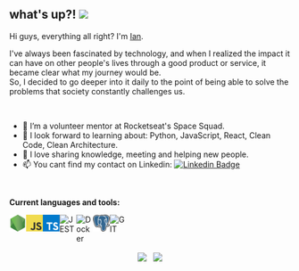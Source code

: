 ## what's up?! <img src="https://media.giphy.com/media/hvRJCLFzcasrR4ia7z/giphy.gif" width="25px">


Hi guys, everything all right? I'm [Ian](https://www.linkedin.com/in/ian-ramos/).

I've always been fascinated by technology, and when I realized the impact it can have on other people's lives through a good product or service, it became clear what my journey would be. <br />
So, I decided to go deeper into it daily to the point of being able to solve the problems that society constantly challenges us. <br />

<!-- <img align="right" alt="GIF" src="https://cdn.dribbble.com/users/330915/screenshots/3587000/media/343cb53c87e313181d99248d3071bc77.gif" width="480" height="320" /> -->

<br/>

- 🚀 I’m a volunteer mentor at Rocketseat's Space Squad.
- 💭 I look forward to learning about: Python, JavaScript, React, Clean Code, Clean Architecture.
- 🤙 I love sharing knowledge, meeting and helping new people.
- 📫 You cant find my contact on Linkedin: [![Linkedin Badge](https://img.shields.io/badge/-IanRamos-blue?style=flat-square&logo=Linkedin&logoColor=white&link=https://https://www.linkedin.com/in/ian-ramos/)](https://www.linkedin.com/in/ian-ramos/) 

<br/>

**Current languages and tools:**
<p>
   <a target="_blank" rel="noopener noreferrer" href="https://raw.githubusercontent.com/github/explore/80688e429a7d4ef2fca1e82350fe8e3517d3494d/topics/nodejs/nodejs.png"><img alt="NodeJS" src="https://raw.githubusercontent.com/github/explore/80688e429a7d4ef2fca1e82350fe8e3517d3494d/topics/nodejs/nodejs.png" style="max-width:100%;" width="30px" align="left"></a>
 <a target="_blank" rel="noopener noreferrer" href="https://raw.githubusercontent.com/github/explore/80688e429a7d4ef2fca1e82350fe8e3517d3494d/topics/javascript/javascript.png"><img alt="JavaScript" src="https://raw.githubusercontent.com/github/explore/80688e429a7d4ef2fca1e82350fe8e3517d3494d/topics/javascript/javascript.png" style="max-width:100%;" width="30px" align="left"></a>
   <a target="_blank" rel="noopener noreferrer" href="https://raw.githubusercontent.com/github/explore/80688e429a7d4ef2fca1e82350fe8e3517d3494d/topics/typescript/typescript.png"><img alt="TypeScript" src="https://raw.githubusercontent.com/github/explore/80688e429a7d4ef2fca1e82350fe8e3517d3494d/topics/typescript/typescript.png" style="max-width:100%;" width="30px" align="left"></a>
  <a target="_blank" rel="noopener noreferrer" href="https://github.com/get-icon/geticon/blob/master/icons/jest.svg"><img alt="JEST" src="https://github.com/get-icon/geticon/blob/master/icons/jest.svg" style="max-width:100%;" width="30px" align="left"></a>
 <a target="_blank" rel="noopener noreferrer" href="https://github.com/get-icon/geticon/blob/master/icons/docker-icon.svg"><img alt="Docker" src="https://github.com/get-icon/geticon/blob/master/icons/docker-icon.svg" style="max-width:100%;" width="30px" align="left"></a>
  <a target="_blank" rel="noopener noreferrer" href="https://raw.githubusercontent.com/github/explore/80688e429a7d4ef2fca1e82350fe8e3517d3494d/topics/postgresql/postgresql.png"><img alt="PostgreSQL" src="https://raw.githubusercontent.com/github/explore/80688e429a7d4ef2fca1e82350fe8e3517d3494d/topics/postgresql/postgresql.png" style="max-width:100%;" width="30px" align="left"></a>
  <a target="_blank" rel="noopener noreferrer" href="https://github.com/get-icon/geticon/blob/master/icons/git-icon.svg"><img alt="GIT" src="https://github.com/get-icon/geticon/blob/master/icons/git-icon.svg" style="max-width:100%;" width="30px" align="left"></a>
</p>

<br/>
<br/>
<br/>
<br/>

 <div  align="center">
 <a href="https://github.com/i-ramoss"></a>
     <img height="160em" src="https://github-readme-stats.vercel.app/api?username=i-ramoss&hide_border=true&show_icons=true&theme=blueberry&include_all_commits=true&count_private=true"/> &nbsp;
<!--      <img height="180em" src="https://github-readme-streak-stats.herokuapp.com/?user=i-ramoss&hide_border=true&theme=blueberry&show_icons=true"/> -->
     <img height="160em" src="https://github-readme-stats.vercel.app/api/top-langs/?username=i-ramoss&layout=compact&count_private=true&hide_border=true&theme=blueberry&show_icons=true">
</div>
